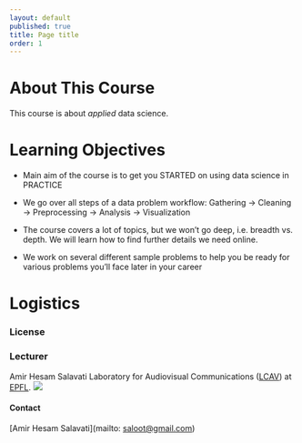 ```yaml
---
layout: default
published: true
title: Page title
order: 1
---
```


# About This Course
This course is about *applied* data science.


# Learning Objectives
* Main aim of the course is to get you STARTED on using data science in PRACTICE

* We go over all steps of a data problem workflow:
   Gathering → Cleaning → Preprocessing → Analysis → Visualization 


* The course covers a lot of topics, but we won’t go deep, i.e. breadth vs. depth. We will learn how to find further details we need online.


* We work on several different sample problems to help you be ready for various problems you’ll face later in your career

# Logistics


### License

### Lecturer
Amir Hesam Salavati
Laboratory for Audiovisual Communications ([LCAV](http://lcav.epfl.ch)) at 
[EPFL](http://www.epfl.ch).
<img src="http://lcav.epfl.ch/files/content/sites/lcav/files/images/Home/LCAV_anim_200.gif">


#### Contact
[Amir Hesam Salavati](mailto: saloot@gmail.com) <br>


